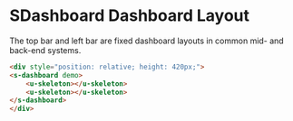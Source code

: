 # SDashboard Dashboard Layout

The top bar and left bar are fixed dashboard layouts in common mid- and back-end systems.

``` html
<div style="position: relative; height: 420px;">
<s-dashboard demo>
    <u-skeleton></u-skeleton>
    <u-skeleton></u-skeleton>
</s-dashboard>
</div>
```
